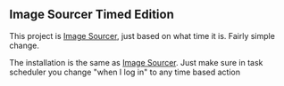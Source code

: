 ## Image Sourcer Timed Edition

This project is [Image Sourcer](https://github.com/mawnloner/imageSourcer), just based on what time it is. Fairly simple change.

The installation is the same as [Image Sourcer](https://github.com/mawnloner/imageSourcer). Just make sure in task scheduler you change "when I log in" to any time based action
